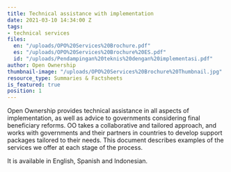 ```yaml
---
title: Technical assistance with implementation
date: 2021-03-10 14:34:00 Z
tags:
- technical services
files:
  en: "/uploads/OPO%20Services%20Brochure.pdf"
  es: "/uploads/OPO%20Services%20Brochure%20ES.pdf"
  id: "/uploads/Pendampingan%20teknis%20dengan%20implementasi.pdf"
author: Open Ownership
thumbnail-image: "/uploads/OPO%20Services%20Brochure%20Thumbnail.jpg"
resource_type: Summaries & Factsheets
is_featured: true
position: 1
---
```


Open Ownership provides technical assistance in all aspects of implementation, as well as advice to governments considering final beneficiary reforms. OO takes a collaborative and tailored approach, and works with governments and their partners in countries to develop support packages tailored to their needs. This document describes examples of the services we offer at each stage of the process.

It is available in English, Spanish and Indonesian.